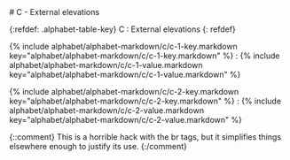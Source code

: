 <div data-role="collapsible" data-inset="false" markdown="1">
# C - External elevations


{:refdef: .alphabet-table-key}
C
: External elevations
{: refdef}

{% include alphabet/alphabet-markdown/c/c-1-key.markdown key="alphabet/alphabet-markdown/c/c-1-key.markdown" %}
: {% include alphabet/alphabet-markdown/c/c-1-value.markdown key="alphabet/alphabet-markdown/c/c-1-value.markdown" %}

{% include alphabet/alphabet-markdown/c/c-2-key.markdown key="alphabet/alphabet-markdown/c/c-2-key.markdown" %}
: {% include alphabet/alphabet-markdown/c/c-2-value.markdown key="alphabet/alphabet-markdown/c/c-2-value.markdown" %}

{::comment}
This is a horrible hack with the br tags, but it simplifies things elsewhere enough to justify its use.
{:/comment}

</div>
